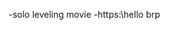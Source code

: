 -solo leveling movie
-https:\\hello brp

<!---
jalal176/jalal176 is a ✨ special ✨ repository because its `README.md` (this file) appears on your GitHub profile.
You can click the Preview link to take a look at your changes.
--->
